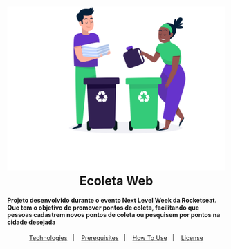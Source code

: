 <h1 align="center">
    <img alt="React GitHub Repo List" src="public/assets/home-background.svg" />
    <br>
    Ecoleta Web
</h1>

<h4> Projeto desenvolvido durante o evento Next Level Week da Rocketseat. Que tem o objetivo de promover pontos de coleta, facilitando que pessoas cadastrem novos pontos de coleta ou pesquisem por pontos na cidade desejada </h4>

<p align="center">
  <a href="#rocket-technologies">Technologies</a>&nbsp;&nbsp;&nbsp;|&nbsp;&nbsp;&nbsp;
  <a href="#warning-prerequisites">Prerequisites</a>&nbsp;&nbsp;&nbsp;|&nbsp;&nbsp;&nbsp;
  <a href="#information_source-how-to-use">How To Use</a>&nbsp;&nbsp;&nbsp;|&nbsp;&nbsp;&nbsp;
  <a href="#memo-license">License</a>
</p>
